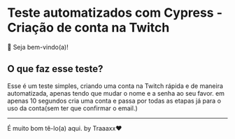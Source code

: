 # Teste automatizados com Cypress - Criação de conta na Twitch

👋 Seja bem-vindo(a)!

## O que faz esse teste?

Esse é um teste simples, criando uma conta na Twitch rápida e de maneira automatizada, apenas tendo que mudar o nome e a senha ao seu favor. em apenas 10 segundos cria uma conta e passa por todas as etapas já para o uso da conta(sem ter que confirmar o email.)

___

É muito bom tê-lo(a) aqui.
 by Traaaxx❤️
